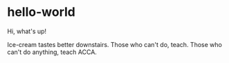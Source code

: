 # hello-world

Hi, what's up!

Ice-cream tastes better downstairs.
Those who can't do, teach. Those who can't do anything, teach ACCA.
